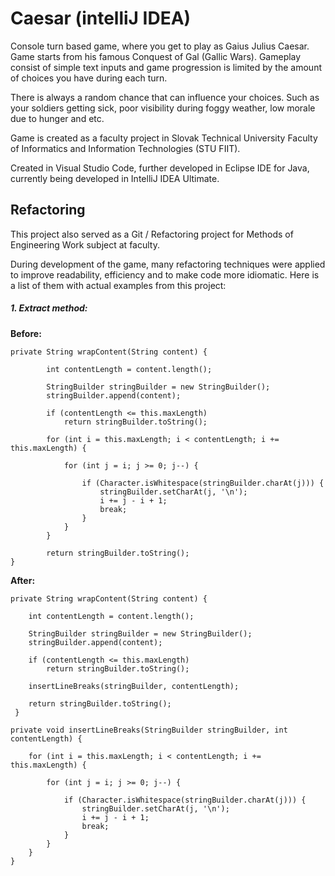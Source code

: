 # Caesar (intelliJ IDEA)
Console turn based game, where you get to play as Gaius 
Julius Caesar. Game starts from his famous Conquest of Gal 
(Gallic Wars). Gameplay consist of simple text inputs and game 
progression is limited by the amount of choices you have 
during each turn. 

There is always a random chance that can influence your choices.
Such as your soldiers getting sick, poor visibility during
foggy weather, low morale due to hunger and etc.

Game is created as a faculty project in Slovak Technical
University Faculty of Informatics and Information
Technologies (STU FIIT). 

Created in Visual Studio Code, further developed in Eclipse IDE 
for Java, currently being developed in IntelliJ IDEA Ultimate.

## Refactoring

This project also served as a Git / Refactoring project for Methods of Engineering
Work subject at faculty.

During development of the game, many refactoring techniques were
applied to improve readability, efficiency and to make code
more idiomatic. Here is a list of them with actual examples 
from this project:

##### 1. Extract method:

**Before:**

```
private String wrapContent(String content) {
 		
        int contentLength = content.length();
        
        StringBuilder stringBuilder = new StringBuilder();
        stringBuilder.append(content);
        
        if (contentLength <= this.maxLength)
            return stringBuilder.toString();
        
        for (int i = this.maxLength; i < contentLength; i += this.maxLength) {
                
            for (int j = i; j >= 0; j--) {
                
                if (Character.isWhitespace(stringBuilder.charAt(j))) {
                    stringBuilder.setCharAt(j, '\n');
                    i += j - i + 1;
                    break;
                }
            }
        }
        
        return stringBuilder.toString();	   
}
```
**After:**

```
private String wrapContent(String content) {
 		
    int contentLength = content.length();
    
    StringBuilder stringBuilder = new StringBuilder();
    stringBuilder.append(content);
    
    if (contentLength <= this.maxLength)
        return stringBuilder.toString();
    
    insertLineBreaks(stringBuilder, contentLength);
    
    return stringBuilder.toString();
 }
 	
private void insertLineBreaks(StringBuilder stringBuilder, int contentLength) {
    
    for (int i = this.maxLength; i < contentLength; i += this.maxLength) {
        
        for (int j = i; j >= 0; j--) {
            
            if (Character.isWhitespace(stringBuilder.charAt(j))) {
                stringBuilder.setCharAt(j, '\n');
                i += j - i + 1;
                break;
            }
        }
    }
}
```

 
